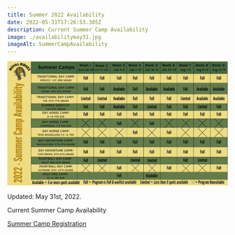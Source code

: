 ```yaml
---
title: Summer 2022 Availability
date: 2022-05-31T17:26:53.385Z
description: Current Summer Camp Availability
image: ./availabilitymay31.jpg
imageAlt: SummerCampAvailability
---
```

![SummerCampAvailability](availabilitymay31.jpg "SummerCampAvailability")

Updated: May 31st, 2022.

Current Summer Camp Availability 

<div className='text-center mt-4'>
    <a 
        href='https://www.ultracamp.com/clientlogin.aspx?idCamp=1145&campCode=151'
        className='text-green-200 hover:text-indigo-400 hover:underline font-cursive text-2xl'
        target='_blank' 
        rel='noopener noreferrer'
    >Summer Camp Registration</a>
</div>